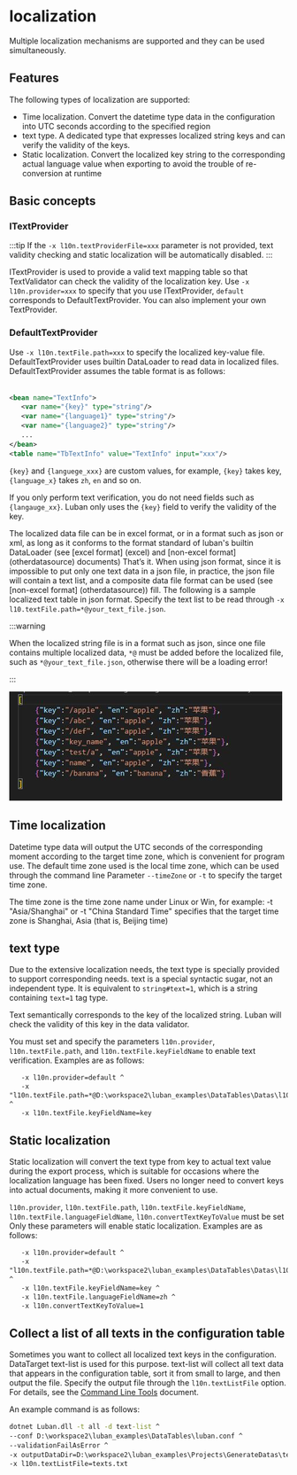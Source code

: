 # localization

Multiple localization mechanisms are supported and they can be used simultaneously.

## Features

The following types of localization are supported:

- Time localization. Convert the datetime type data in the configuration into UTC seconds according to the specified region
- text type. A dedicated type that expresses localized string keys and can verify the validity of the keys.
- Static localization. Convert the localized key string to the corresponding actual language value when exporting to avoid the trouble of re-conversion at runtime

## Basic concepts

### ITextProvider

:::tip
If the `-x l10n.textProviderFile=xxx` parameter is not provided, text validity checking and static localization will be automatically disabled.
:::

ITextProvider is used to provide a valid text mapping table so that TextValidator can check the validity of the localization key. Use `-x l10n.provider=xxx` to specify that you use ITextProvider,
`default` corresponds to DefaultTextProvider. You can also implement your own TextProvider.


### DefaultTextProvider

Use `-x l10n.textFile.path=xxx` to specify the localized key-value file. DefaultTextProvider uses builtin DataLoader to read data in localized files.
DefaultTextProvider assumes the table format is as follows:

```xml

<bean name="TextInfo">
   <var name="{key}" type="string"/>
   <var name="{language1}" type="string"/>
   <var name="{language2}" type="string"/>
   ...
</bean>
<table name="TbTextInfo" value="TextInfo" input="xxx"/>
```


`{key}` and `{languege_xxx}` are custom values, for example, `{key}` takes key, `{language_x}` takes `zh`, `en` and so on.

If you only perform text verification, you do not need fields such as `{langauge_xx}`. Luban only uses the `{key}` field to verify the validity of the key.


The localized data file can be in excel format, or in a format such as json or xml, as long as it conforms to the format standard of luban's builtin DataLoader (see [excel format] (excel) and [non-excel format] (otherdatasource) documents) That’s it.
When using json format, since it is impossible to put only one text data in a json file, in practice, the json file will contain a text list, and a composite data file format can be used (see [non-excel format] (otherdatasource))
fill. The following is a sample localized text table in json format. Specify the text list to be read through `-x l10.textFile.path=*@your_text_file.json`.

:::warning

When the localized string file is in a format such as json, since one file contains multiple localized data, `*@` must be added before the localized file, such as `*@your_text_file.json`, otherwise there will be a loading error!

:::

![text](/img/cases/l10n_text.jpg)

## Time localization

Datetime type data will output the UTC seconds of the corresponding moment according to the target time zone, which is convenient for program use. The default time zone used is the local time zone, which can be used through the command line
Parameter `--timeZone` or `-t` to specify the target time zone.

The time zone is the time zone name under Linux or Win, for example: -t "Asia/Shanghai" or -t "China Standard Time" specifies that the target time zone is Shanghai, Asia (that is, Beijing time)

## text type

Due to the extensive localization needs, the text type is specially provided to support corresponding needs. text is a special syntactic sugar, not an independent type. It is equivalent to `string#text=1`, which is a string containing `text=1` tag
type.

Text semantically corresponds to the key of the localized string. Luban will check the validity of this key in the data validator.

You must set and specify the parameters `l10n.provider`, `l10n.textFile.path`, and `l10n.textFile.keyFieldName` to enable text verification. Examples are as follows:

```
   -x l10n.provider=default ^
   -x "l10n.textFile.path=*@D:\workspace2\luban_examples\DataTables\Datas\l10n\texts.json" ^
   -x l10n.textFile.keyFieldName=key
```

## Static localization

Static localization will convert the text type from key to actual text value during the export process, which is suitable for occasions where the localization language has been fixed. Users no longer need to convert keys into actual documents, making it more convenient to use.

`l10n.provider`, `l10n.textFile.path`, `l10n.textFile.keyFieldName`, `l10n.textFile.languageFieldName`, `l10n.convertTextKeyToValue` must be set
Only these parameters will enable static localization. Examples are as follows:

```
   -x l10n.provider=default ^
   -x "l10n.textFile.path=*@D:\workspace2\luban_examples\DataTables\Datas\l10n\texts.json" ^
   -x l10n.textFile.keyFieldName=key ^
   -x l10n.textFile.languageFieldName=zh ^
   -x l10n.convertTextKeyToValue=1
```


## Collect a list of all texts in the configuration table

Sometimes you want to collect all localized text keys in the configuration. DataTarget text-list is used for this purpose. text-list will collect all text data that appears in the configuration table, sort it from small to large, and then output the file.
Specify the output file through the `l10n.textListFile` option. For details, see the [Command Line Tools](./commandtools) document.

An example command is as follows:

```bat
dotnet Luban.dll -t all -d text-list ^
--conf D:\workspace2\luban_examples\DataTables\luban.conf ^
--validationFailAsError ^
-x outputDataDir=D:\workspace2\luban_examples\Projects\GenerateDatas\text ^
-x l10n.textListFile=texts.txt
```